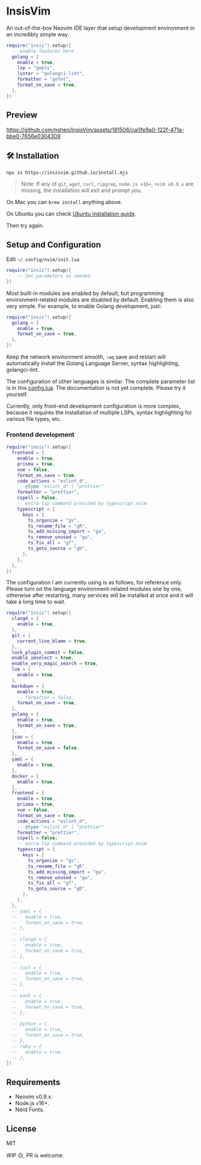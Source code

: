 # InsisVim

An out-of-the-box Neovim IDE layer that setup development environment in an incredibly simple way.

```lua
require("insis").setup({
  -- enable features here
  golang = {
    enable = true,
    lsp = "gopls",
    linter = "golangci-lint",
    formatter = "gofmt",
    format_on_save = true,
  },
})
```

## Preview

https://github.com/nshen/InsisVim/assets/181506/ca0fe9a0-122f-471a-bbe0-7656e0304309

## 🛠 Installation

`npx zx https://insisvim.github.io/install.mjs`

> Note: If any of `git`, `wget`, `curl`, `ripgrep`, `node.js v16+`, `nvim v0.9.x` are missing, the installation will exit and prompt you.

On Mac you can `brew install` anything above.

On Ubuntu you can check [Ubuntu installation guide](https://github.com/nshen/InsisVim/issues/5).

Then try again.


## Setup and Configuration

Edit `~/.config/nvim/init.lua`

```lua
require("insis").setup({
    -- Set parameters as needed
})
```

Most built-in modules are enabled by default, but programming environment-related modules are disabled by default. Enabling them is also very simple. For example, to enable Golang development, just:

```lua
require("insis").setup({
  golang = {
    enable = true,
    format_on_save = true,
  },
})
```

Keep the network environment smooth, `:wq` save and restart will automatically install the Golang Language Server, syntax highlighting, golangci-lint.

The configuration of other languages is similar. The complete parameter list is in this [config.lua](https://github.com/nshen/InsisVim/blob/main/lua/insis/config.lua). The documentation is not yet complete. Please try it yourself.

Currently, only front-end development configuration is more complex, because it requires the installation of multiple LSPs, syntax highlighting for various file types, etc.

### Frontend development

```lua
require("insis").setup({
  frontend = {
    enable = true,
    prisma = true,
    vue = false,
    format_on_save = true,
    code_actions = "eslint_d",
    ---@type "eslint_d" | "prettier"
    formatter = "prettier",
    cspell = false,
    -- extra lsp command provided by typescript.nvim
    typescript = {
      keys = {
        ts_organize = "gs",
        ts_rename_file = "gR",
        ts_add_missing_import = "ga",
        ts_remove_unused = "gu",
        ts_fix_all = "gf",
        ts_goto_source = "gD",
      },
    },
  },
})
```

The configuration I am currently using is as follows, for reference only. Please turn on the language environment-related modules one by one, otherwise after restarting, many services will be installed at once and it will take a long time to wait.

```lua
require("insis").setup({
  clangd = {
    enable = true,
  },
  git = {
    current_line_blame = true,
  },
  lock_plugin_commit = false,
  enable_imselect = true,
  enable_very_magic_search = true,
  lua = {
    enable = true,
  },
  markdown = {
    enable = true,
    -- formatter = false,
    format_on_save = true,
  },
  golang = {
    enable = true,
    format_on_save = true,
  },
  json = {
    enable = true,
    format_on_save = false,
  },
  yaml = {
    enable = true,
  },
  docker = {
    enable = true,
  },
  frontend = {
    enable = true,
    prisma = true,
    vue = false,
    format_on_save = true,
    code_actions = "eslint_d",
    ---@type "eslint_d" | "prettier"
    formatter = "prettier",
    cspell = false,
    -- extra lsp command provided by typescript.nvim
    typescript = {
      keys = {
        ts_organize = "gs",
        ts_rename_file = "gR",
        ts_add_missing_import = "ga",
        ts_remove_unused = "gu",
        ts_fix_all = "gf",
        ts_goto_source = "gD",
      },
    },
  },
  -- yaml = {
  --   enable = true,
  --   format_on_save = true,
  -- },
  --
  -- clangd = {
  --   enable = true,
  --   format_on_save = true,
  -- },
  --
  -- rust = {
  --   enable = true,
  --   format_on_save = true,
  -- },
  --
  -- bash = {
  --   enable = true,
  --   format_on_save = true,
  -- },
  --
  -- python = {
  --   enable = true,
  --   format_on_save = true,
  -- },
  -- ruby = {
  --   enable = true,
  -- },
})

```

## Requirements

- Neovim v0.9.x.
- Node.js v16+.
- Nerd Fonts.

## License

MIT

WIP 🟡, PR is welcome.